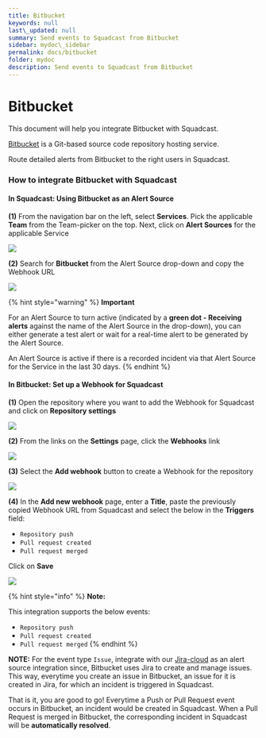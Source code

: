 ```yaml
---
title: Bitbucket
keywords: null
last\_updated: null
summary: Send events to Squadcast from Bitbucket
sidebar: mydoc\_sidebar
permalink: docs/bitbucket
folder: mydoc
description: Send events to Squadcast from Bitbucket
---
```


# Bitbucket

This document will help you integrate Bitbucket with Squadcast.

[Bitbucket](https://bitbucket.org/) is a Git-based source code repository hosting service.

Route detailed alerts from Bitbucket to the right users in Squadcast.

### How to integrate Bitbucket with Squadcast

#### In Squadcast: Using Bitbucket as an Alert Source

**(1)** From the navigation bar on the left, select **Services**. Pick the applicable **Team** from the Team-picker on the top. Next, click on **Alert Sources** for the applicable Service

![](../../.gitbook/assets/alert\_source\_1.png)

**(2)** Search for **Bitbucket** from the Alert Source drop-down and copy the Webhook URL

![](../../.gitbook/assets/bitbucket\_1.png)

{% hint style="warning" %}
**Important**

For an Alert Source to turn active (indicated by a **green dot - Receiving alerts** against the name of the Alert Source in the drop-down), you can either generate a test alert or wait for a real-time alert to be generated by the Alert Source.

An Alert Source is active if there is a recorded incident via that Alert Source for the Service in the last 30 days.
{% endhint %}

#### In Bitbucket: Set up a Webhook for Squadcast

**(1)** Open the repository where you want to add the Webhook for Squadcast and click on **Repository settings**

![](../../.gitbook/assets/bitbucket\_2.png)

**(2)** From the links on the **Settings** page, click the **Webhooks** link

![](../../.gitbook/assets/bitbucket\_3.png)

**(3)** Select the **Add webhook** button to create a Webhook for the repository

![](../../.gitbook/assets/bitbucket\_4.png)

**(4)** In the **Add new webhook** page, enter a **Title**, paste the previously copied Webhook URL from Squadcast and select the below in the **Triggers** field:

* `Repository push`
* `Pull request created`
* `Pull request merged`

Click on **Save**

![](../../.gitbook/assets/bitbucket\_5.png)

{% hint style="info" %}
**Note:**

This integration supports the below events:

* `Repository push`
* `Pull request created`
* `Pull request merged`
{% endhint %}

**NOTE:** For the event type `Issue`, integrate with our [Jira-cloud](https://support.squadcast.com/docs/jira-cloud-alert-source) as an alert source integration since, Bitbucket uses Jira to create and manage issues. This way, everytime you create an issue in Bitbucket, an issue for it is created in Jira, for which an incident is triggered in Squadcast.

That is it, you are good to go! Everytime a Push or Pull Request event occurs in Bitbucket, an incident would be created in Squadcast. When a Pull Request is merged in Bitbucket, the corresponding incident in Squadcast will be **automatically resolved**.
